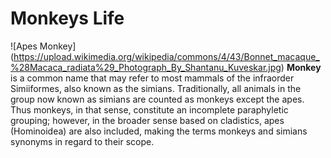 # Monkeys Life
![Apes Monkey] (https://upload.wikimedia.org/wikipedia/commons/4/43/Bonnet_macaque_%28Macaca_radiata%29_Photograph_By_Shantanu_Kuveskar.jpg)
**Monkey** is a common name that may refer to most mammals of the infraorder Simiiformes, also known as the simians. Traditionally, all animals in the group now known as simians are counted as monkeys except the apes. Thus monkeys, in that sense, constitute an incomplete paraphyletic grouping; however, in the broader sense based on cladistics, apes (Hominoidea) are also included, making the terms monkeys and simians synonyms in regard to their scope.